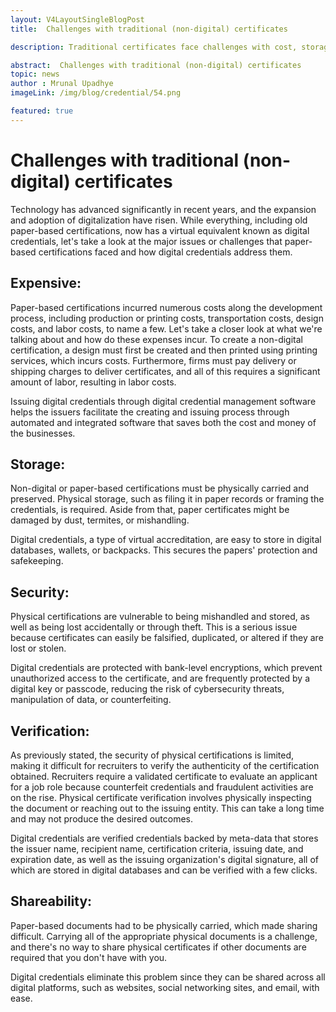 ```yaml
---
layout: V4LayoutSingleBlogPost
title:  Challenges with traditional (non-digital) certificates

description: Traditional certificates face challenges with cost, storage, security, verification, and shareability. Digital credentials address these issues effectively.

abstract:  Challenges with traditional (non-digital) certificates
topic: news
author : Mrunal Upadhye
imageLink: /img/blog/credential/54.png

featured: true
---
```


# Challenges with traditional (non-digital) certificates


Technology has advanced significantly in recent years, and the expansion and adoption of digitalization have risen. While everything, including old paper-based certifications, now has a virtual equivalent known as digital credentials, let's take a look at the major issues or challenges that paper-based certifications faced and how digital credentials address them.

## Expensive:

Paper-based certifications incurred numerous costs along the development process, including production or printing costs, transportation costs, design costs, and labor costs, to name a few. Let's take a closer look at what we're talking about and how do these expenses incur.  To create a non-digital certification, a design must first be created and then printed using printing services, which incurs costs. Furthermore, firms must pay delivery or shipping charges to deliver certificates, and all of this requires a significant amount of labor, resulting in labor costs.

Issuing digital credentials through digital credential management software helps the issuers facilitate the creating and issuing process through automated and integrated software that saves both the cost and money of the businesses.

## Storage:

Non-digital or paper-based certifications must be physically carried and preserved. Physical storage, such as filing it in paper records or framing the credentials, is required. Aside from that, paper certificates might be damaged by dust, termites, or mishandling.

Digital credentials, a type of virtual accreditation, are easy to store in digital databases, wallets, or backpacks. This secures the papers' protection and safekeeping.

## Security:

Physical certifications are vulnerable to being mishandled and stored, as well as being lost accidentally or through theft. This is a serious issue because certificates can easily be falsified, duplicated, or altered if they are lost or stolen.

Digital credentials are protected with bank-level encryptions, which prevent unauthorized access to the certificate, and are frequently protected by a digital key or passcode, reducing the risk of cybersecurity threats, manipulation of data, or counterfeiting.


## Verification:

As previously stated, the security of physical certifications is limited, making it difficult for recruiters to verify the authenticity of the certification obtained. Recruiters require a validated certificate to evaluate an applicant for a job role because counterfeit credentials and fraudulent activities are on the rise. Physical certificate verification involves physically inspecting the document or reaching out to the issuing entity. This can take a long time and may not produce the desired outcomes.

Digital credentials are verified credentials backed by meta-data that stores the issuer name, recipient name, certification criteria, issuing date, and expiration date, as well as the issuing organization's digital signature, all of which are stored in digital databases and can be verified with a few clicks.

## Shareability:

Paper-based documents had to be physically carried, which made sharing difficult. Carrying all of the appropriate physical documents is a challenge, and there's no way to share physical certificates if other documents are required that you don't have with you.

Digital credentials eliminate this problem since they can be shared across all digital platforms, such as websites, social networking sites, and email, with ease.

